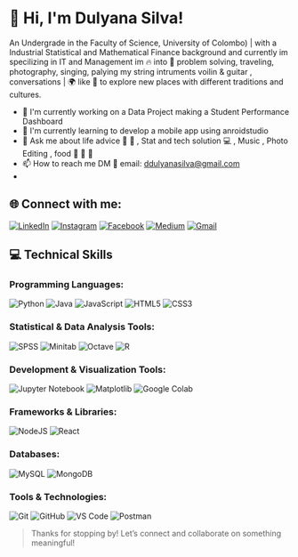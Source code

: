 # 👋 Hi, I'm Dulyana Silva!

An Undergrade in the Faculty of Science, University of Colombo) | with a Industrial Statistical and Mathematical Finance background and currently im specilizing in IT and Management
im 🔥 into 🚀 problem solving, traveling, photography, singing, palying my string intruments voilin & guitar , conversations | 🌍 like 🎯 to explore new places with different traditions and cultures.


- 🔭 I'm currently working on a Data Project making a Student Performance Dashboard
- 🌱 I'm currently learning to develop a mobile app using anroidstudio
- 💬 Ask me about life advice 🤔 💭 , Stat and tech solution 💻 , Music , Photo Editing  , food 🍕 🍔 🍟 
- 📫 How to reach me DM 📧 email: ddulyanasilva@gmail.com
- 

## 🌐 Connect with me:

[![LinkedIn](https://img.shields.io/badge/LinkedIn-%230077B5.svg?logo=linkedin&logoColor=white)](www.linkedin.com/in/duneesha-dulyana-silva-b8b78728b)
[![Instagram](https://img.shields.io/badge/Instagram-%23E4405F.svg?logo=Instagram&logoColor=white)](https://www.instagram.com/duneesha_d_s/)
[![Facebook](https://img.shields.io/badge/Facebook-%231877F2.svg?logo=Facebook&logoColor=white)](https://facebook.com/yourprofile)
[![Medium](https://img.shields.io/badge/Medium-12100E?logo=medium&logoColor=white)](https://medium.com/@yourprofile)
[![Gmail](https://img.shields.io/badge/Gmail-D14836?logo=gmail&logoColor=white)](mailto:ddulyanasilva@gmail.com)

## 💻 Technical Skills

### Programming Languages:
![Python](https://img.shields.io/badge/python-3670A0?style=for-the-badge&logo=python&logoColor=ffdd54)
![Java](https://img.shields.io/badge/java-%23ED8B00.svg?style=for-the-badge&logo=openjdk&logoColor=white)
![JavaScript](https://img.shields.io/badge/javascript-%23323330.svg?style=for-the-badge&logo=javascript&logoColor=%23F7DF1E)
![HTML5](https://img.shields.io/badge/html5-%23E34F26.svg?style=for-the-badge&logo=html5&logoColor=white)
![CSS3](https://img.shields.io/badge/css3-%231572B6.svg?style=for-the-badge&logo=css3&logoColor=white)

### Statistical & Data Analysis Tools:
![SPSS](https://img.shields.io/badge/SPSS-052FAD?style=for-the-badge&logo=ibm&logoColor=white)
![Minitab](https://img.shields.io/badge/Minitab-1f425f?style=for-the-badge&logo=minitab&logoColor=white)
![Octave](https://img.shields.io/badge/OCTAVE-darkblue?style=for-the-badge&logo=octave&logoColor=fcd683)
![R](https://img.shields.io/badge/r-%23276DC3.svg?style=for-the-badge&logo=r&logoColor=white)

### Development & Visualization Tools:
![Jupyter Notebook](https://img.shields.io/badge/jupyter-%23FA0F00.svg?style=for-the-badge&logo=jupyter&logoColor=white)
![Matplotlib](https://img.shields.io/badge/matplotlib-%23ffffff.svg?style=for-the-badge&logo=matplotlib&logoColor=black)
![Google Colab](https://img.shields.io/badge/Google%20Colab-F9AB00?style=for-the-badge&logo=googlecolab&logoColor=white)

### Frameworks & Libraries:
![NodeJS](https://img.shields.io/badge/node.js-6DA55F?style=for-the-badge&logo=node.js&logoColor=white)
![React](https://img.shields.io/badge/react-%2320232a.svg?style=for-the-badge&logo=react&logoColor=%2361DAFB)

### Databases:
![MySQL](https://img.shields.io/badge/mysql-%2300f.svg?style=for-the-badge&logo=mysql&logoColor=white)
![MongoDB](https://img.shields.io/badge/MongoDB-%234ea94b.svg?style=for-the-badge&logo=mongodb&logoColor=white)

### Tools & Technologies:
![Git](https://img.shields.io/badge/git-%23F05033.svg?style=for-the-badge&logo=git&logoColor=white)
![GitHub](https://img.shields.io/badge/github-%23121011.svg?style=for-the-badge&logo=github&logoColor=white)
![VS Code](https://img.shields.io/badge/Visual%20Studio%20Code-0078d7.svg?style=for-the-badge&logo=visual-studio-code&logoColor=white)
![Postman](https://img.shields.io/badge/Postman-FF6C37?style=for-the-badge&logo=postman&logoColor=white)



> Thanks for stopping by! Let’s connect and collaborate on something meaningful!
